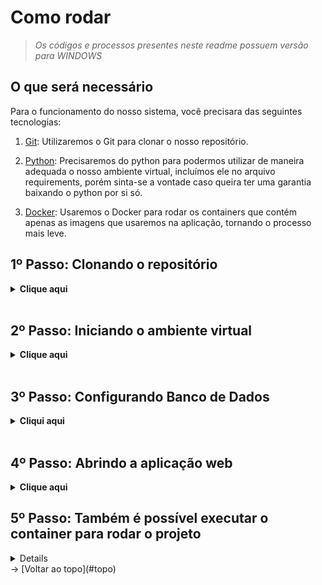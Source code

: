 # Como rodar
> _Os códigos e processos presentes neste readme possuem versão para WINDOWS_
## O que será necessário

Para o funcionamento do nosso sistema, você precisara das seguintes tecnologias:

1. [Git](https://git-scm.com/downloads): Utilizaremos o Git para clonar o nosso repositório.

2. [Python](https://www.python.org/downloads/): Precisaremos do python para podermos utilizar de maneira adequada o nosso ambiente virtual, incluímos ele no arquivo requirements, porém sinta-se a vontade caso queira ter uma garantia baixando o python por si só.

3. [Docker](https://docs.docker.com/get-docker/): Usaremos o Docker para rodar os containers que contém apenas as imagens que usaremos na aplicação, tornando o processo mais leve.


## 1º Passo: Clonando o repositório

<details>
  <summary><b>Clique aqui</b></summary>

  Para clonar o projeto e utilizá-lo em seu computador, siga os seguintes passos:
  
  1. Crie uma pasta onde deseja armazenar nosso projeto, e então abra-a e clique na url da pasta, ou então utilize o atalho `Ctrl+L` para selecionar a url, como demonstrado no exemplo abaixo 👇<br> <img src="https://cdn.discordapp.com/attachments/1217604924402303037/1227225379429810258/imagem_2024-04-09_085515681.png?ex=6627a1b3&is=66152cb3&hm=28b47e4a797002509bbf01d3ee8777bf3f4ce11a03a77eeadab62122c38f1b24&">
  
  > _Obs.: Caso você esteja no LINUX, a parte de escrever "cmd" não irá funcionar, então clique com o botão direito na pasta que você criou e selecione a opção "Abrir no terminal"_

  Um prompt de comando irá se abrir, e então execute o comando abaixo:
  
  ```
  git clone https://github.com/CyberScrums/Projeto-Smart-Farming.git
  ``` 

</details>
<br>

## 2º Passo: Iniciando o ambiente virtual

<details>
  <summary><b>Clique aqui</b></summary>

  1. Após a clonagem, clique com o botão direito na pasta e selecione a opção de abrir com o Terminal, e insira os seguintes comandos :

  ```
  python -m venv venv
  venv\Scripts\activate
  pip install -r requirements.txt (lembre-se de dar primeiro "cd Projeto-Smart-Farm" e em seguida dar "cd src" para entrar na pasta e dar o comando)
  ```

  > _Caso você esteja em LINUX, digite os comandos desta maneira:_<br>
  `python3 -m venv venv`<br>
  `source venv/bin/activate`<br>
  `pip install -r requirements.txt` (lembre-se de dar "cd src" para entrar na pasta e dar o comando)

</details>
<br>

## 3º Passo: Configurando Banco de Dados

<details>
  <summary><b>Cliqui aqui</b></summary>

  1. Antes de inicializar a aplicação verifique se as credênciais de acesso, disponíveis dentro da pasta "src", estão de acordo com as definições da sua instância MySQL.

  2. Acesse o arquivo ".env" e altere o campo "DB_PASSWORD="senha" para a senha definida, assim como no exemplo abaixo:
  ```
  DB-HOST="localhost" #HOST = IP, NO CASO LOCALHOST
  DB_USER="root" #SEU USUÁRIO PADRÃO DO MYSQL 
  DB_PASSWORD="senha" #ALTERAR PARA A SUA SENHA DO MYSQL
  DB_NAME="dadosestufa" #MANTER O NOME DO DATABASE
  ```

  3. Caso algum problema ocorra durante a inicialização do flask, ou as seguintes dependências não sejam reconhecidas "Flask-MySQLdb" e/ou "python-dotenv", instale das seguintes formas:
  
  ```
  python3 -m pip install Flask-MySQLdb==2.0.0
  ```
  
  ```
  python3 -m pip install python-dotenv==1.0.1
  ```
  
  </details>
  <br>

## 4º Passo: Abrindo a aplicação web

<details>
  <summary><b>Clique aqui</b></summary>

  1. Ainda dentro do ambiente virtual e dentro da pasta src, execute o seguinte comando:
  ```
  flask run
  ```

  2. Por fim, entre no link que aparecerá no cmd copiando e colando ele no seu navegador de preferência, ou então simplesmente clique aqui: <a href="http://127.0.0.1:5000">http://127.0.0.1:5000</a>

  3. Após finalizar o uso do nosso site, para sair do ambiente virtual, no terminal, execute o atalho `Ctrl+C` para finalizar o serviço do Flask, e então execute o seguinte comando:
  ```
  deactivate
  ```

</details>

## 5º Passo: Também é possível executar o container para rodar o projeto

<details>
   1. Acesse o terminal no diretório onde se encontra os arquivos Dockerfile e Dockercompose

   2. Digite o comando para iniciar o container
   ```
   docker-compose up
   ```
   Nesse ponto, um link aparecerá no terminal, você deve copiar e colar esse link no seu navegador

   3. Após usar a aplicação basta fechar o container digitando o seguinte comando no terminal
   ```
   docker-compose down
   ```
</details>
→ [Voltar ao topo](#topo)
